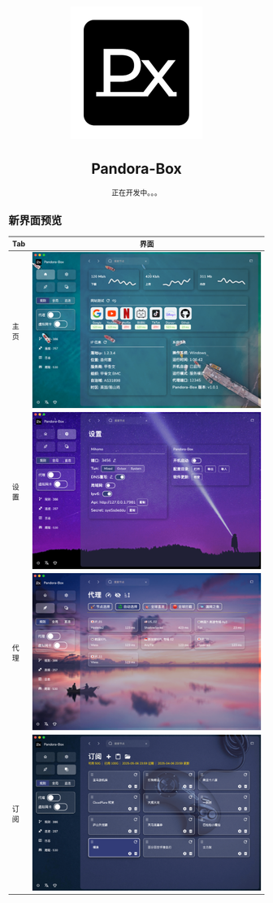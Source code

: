 <div align="center">
<img src="build/appicon.png"  style="width:260px" />
<h1>Pandora-Box</h1>
<p>正在开发中。。。</p>
</div>


## 新界面预览

| Tab | 界面                                       |
|-----|------------------------------------------|
| 主页  | ![General](docs%2Fimg%2Fhome.png)        | 
| 设置  | ![Proxies](docs%2Fimg%2Fsetting.png)     |
| 代理  | ![Profiles](docs%2Fimg%2Fproxies.png)    | 
| 订阅  | ![Connection](docs%2Fimg%2Fprofiles.png) | 